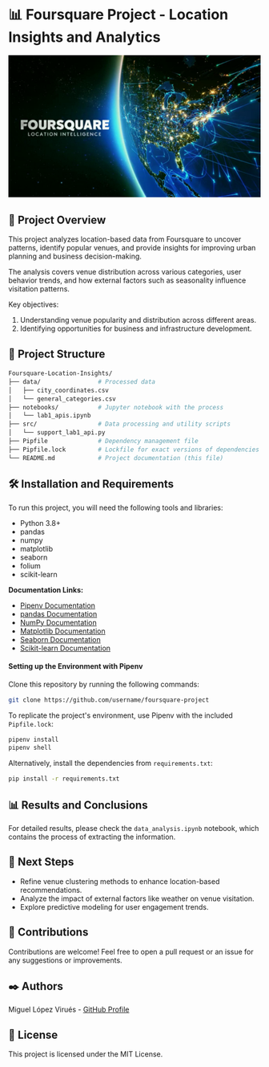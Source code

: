 # 📊 Foursquare Project - Location Insights and Analytics

<div style="text-align: center;">
  <img src="assets/foursquare.jpg" alt="project-cover" />
</div>

## 📝 Project Overview

This project analyzes location-based data from Foursquare to uncover patterns, identify popular venues, and provide insights for improving urban planning and business decision-making.

The analysis covers venue distribution across various categories, user behavior trends, and how external factors such as seasonality influence visitation patterns.

Key objectives:

1. Understanding venue popularity and distribution across different areas.
2. Identifying opportunities for business and infrastructure development.

## 📁 Project Structure

```bash
Foursquare-Location-Insights/
├── data/                # Processed data
│   ├── city_coordinates.csv
│   └── general_categories.csv
├── notebooks/           # Jupyter notebook with the process
│   └── lab1_apis.ipynb
├── src/                 # Data processing and utility scripts
│   └── support_lab1_api.py
├── Pipfile              # Dependency management file
├── Pipfile.lock         # Lockfile for exact versions of dependencies
└── README.md            # Project documentation (this file)
```

## 🛠️ Installation and Requirements

To run this project, you will need the following tools and libraries:

- Python 3.8+
- pandas
- numpy
- matplotlib
- seaborn
- folium
- scikit-learn

**Documentation Links:**
- [Pipenv Documentation](https://pipenv.pypa.io/en/latest/)  
- [pandas Documentation](https://pandas.pydata.org/)  
- [NumPy Documentation](https://numpy.org/)  
- [Matplotlib Documentation](https://matplotlib.org/)  
- [Seaborn Documentation](https://seaborn.pydata.org/)  
- [Scikit-learn Documentation](https://scikit-learn.org/stable/)  

#### Setting up the Environment with Pipenv

Clone this repository by running the following commands:
```bash
git clone https://github.com/username/foursquare-project
```

To replicate the project's environment, use Pipenv with the included ``Pipfile.lock``:
```bash
pipenv install
pipenv shell  
```

Alternatively, install the dependencies from ``requirements.txt``:
```bash
pip install -r requirements.txt  
```

## 📊 Results and Conclusions

For detailed results, please check the ``data_analysis.ipynb`` notebook, which contains the process of extracting the information.

## 🔄 Next Steps

- Refine venue clustering methods to enhance location-based recommendations.
- Analyze the impact of external factors like weather on venue visitation.
- Explore predictive modeling for user engagement trends.

## 🤝 Contributions

Contributions are welcome! Feel free to open a pull request or an issue for any suggestions or improvements.

## ✒️ Authors

Miguel López Virués - [GitHub Profile](https://github.com/miguellopezvirues)  

## 📜 License

This project is licensed under the MIT License.
